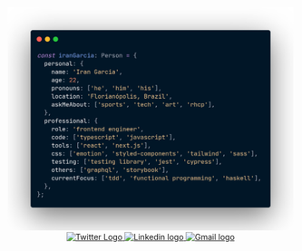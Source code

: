 <p align="center">
  <img src="me.png" alt="A code style information about Iran Garcia"  width="750" />
  <br/>
  <a href="https://twitter.com/irangarciaz">
    <img alt="Twitter Logo" src="https://img.shields.io/badge/Twitter-021627?style=for-the-badge&logo=twitter&logoColor=white" height="25"/>
  </a>
  <a href="https://linkekin.com/in/irangarciaj">
    <img alt="Linkedin logo" src="https://img.shields.io/badge/Linkedin-021627?style=for-the-badge&logo=linkedin&logoColor=white" height="25"/>
  </a>
  <a href="mailto:irangarciaj@gmail.com">
    <img alt="Gmail logo" src="https://img.shields.io/badge/Email-021627?style=for-the-badge&logo=gmail&logoColor=white" height="25"/>
  </a>
</p>
